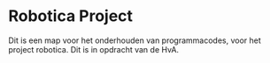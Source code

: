 Robotica Project
========
Dit is een map voor het onderhouden van programmacodes, voor het project robotica. Dit is in opdracht van de HvA.

